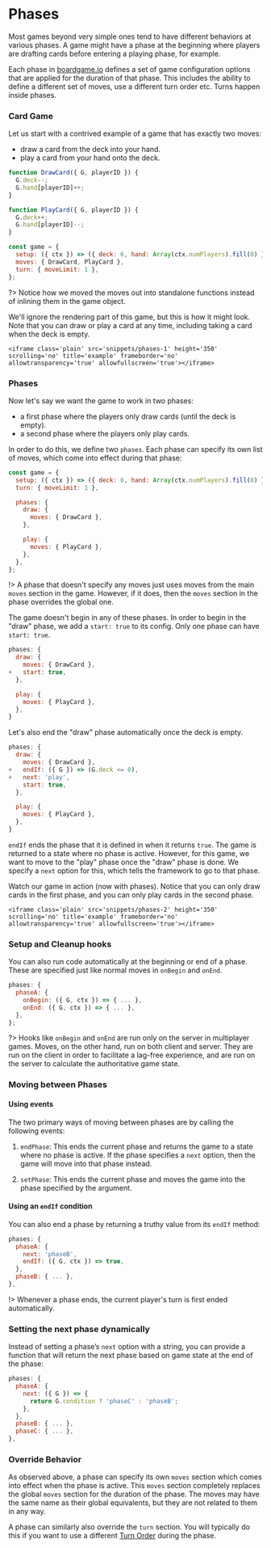 # Phases

Most games beyond very simple ones tend to have different
behaviors at various phases. A game might have a phase
at the beginning where players are drafting cards before
entering a playing phase, for example.

Each phase in [boardgame.io](https://boardgame.io/) defines a set
of game configuration options that are applied for the duration
of that phase. This includes the ability to define a different
set of moves, use a different turn order etc. Turns happen
inside phases.

### Card Game

Let us start with a contrived example of a game that has exactly
two moves:

- draw a card from the deck into your hand.
- play a card from your hand onto the deck.

```js
function DrawCard({ G, playerID }) {
  G.deck--;
  G.hand[playerID]++;
}

function PlayCard({ G, playerID }) {
  G.deck++;
  G.hand[playerID]--;
}

const game = {
  setup: ({ ctx }) => ({ deck: 6, hand: Array(ctx.numPlayers).fill(0) }),
  moves: { DrawCard, PlayCard },
  turn: { moveLimit: 1 },
};
```

?> Notice how we moved the moves out into standalone functions
instead of inlining them in the game object.

We'll ignore the rendering part of this game, but this is how it might look. Note that you can draw or play a card at any time, including taking a card when the deck is empty.

```react
<iframe class='plain' src='snippets/phases-1' height='350' scrolling='no' title='example' frameborder='no' allowtransparency='true' allowfullscreen='true'></iframe>
```

### Phases

Now let's say we want the game to work in two phases:

- a first phase where the players only draw cards (until the deck is empty).
- a second phase where the players only play cards.

In order to do this, we define two `phases`. Each phase can specify its own
list of moves, which come into effect during that phase:

```js
const game = {
  setup: ({ ctx }) => ({ deck: 6, hand: Array(ctx.numPlayers).fill(0) }),
  turn: { moveLimit: 1 },

  phases: {
    draw: {
      moves: { DrawCard },
    },

    play: {
      moves: { PlayCard },
    },
  },
};
```

!> A phase that doesn't specify any moves just uses moves from
the main `moves` section in the game. However, if it does,
then the `moves` section in the phase overrides the global
one.

The game doesn't begin in any of these phases. In order to begin
in the "draw" phase, we add a `start: true` to its config. Only
one phase can have `start: true`.

```js
phases: {
  draw: {
    moves: { DrawCard },
+   start: true,
  },

  play: {
    moves: { PlayCard },
  },
}
```

Let's also end the "draw" phase automatically once the deck is
empty.

```js
phases: {
  draw: {
    moves: { DrawCard },
+   endIf: ({ G }) => (G.deck <= 0),
+   next: 'play',
    start: true,
  },

  play: {
    moves: { PlayCard },
  },
}
```

`endIf` ends the phase that it is defined in when it returns
`true`. The game is returned to a state where no phase is
active. However, for this game, we want to move to
the "play" phase once the "draw" phase is done. We specify a
`next` option for this, which tells the framework to go to that
phase.

Watch our game in action (now with phases). Notice that you can only draw cards in the first
phase, and you can only play cards in the second phase.

```react
<iframe class='plain' src='snippets/phases-2' height='350' scrolling='no' title='example' frameborder='no' allowtransparency='true' allowfullscreen='true'></iframe>
```

### Setup and Cleanup hooks

You can also run code automatically at the beginning or end of a phase. These are specified just like normal moves in `onBegin` and `onEnd`.

```js
phases: {
  phaseA: {
    onBegin: ({ G, ctx }) => { ... },
    onEnd: ({ G, ctx }) => { ... },
  },
};
```

?> Hooks like `onBegin` and `onEnd` are run only on the server in
multiplayer games. Moves, on the other hand, run on both client
and server. They are run on the client in order to facilitate
a lag-free experience, and are run on the server to calculate the
authoritative game state.

### Moving between Phases

#### Using events

The two primary ways of moving between phases are by calling the
following events:

1. `endPhase`: This ends the current phase and returns the game
   to a state where no phase is active. If the phase specifies a
   `next` option, then the game will move into that phase instead.

2. `setPhase`: This ends the current phase and moves the game into
   the phase specified by the argument.


#### Using an `endIf` condition

You can also end a phase by returning a truthy value from its
`endIf` method:

```js
phases: {
  phaseA: {
    next: 'phaseB',
    endIf: ({ G, ctx }) => true,
  },
  phaseB: { ... },
},
```

!> Whenever a phase ends, the current player's turn is first ended automatically.


### Setting the next phase dynamically

Instead of setting a phase’s `next` option with a string, you can
provide a function that will return the next phase based on game
state at the end of the phase:

```js
phases: {
  phaseA: {
    next: ({ G }) => {
      return G.condition ? 'phaseC' : 'phaseB';
    },
  },
  phaseB: { ... },
  phaseC: { ... },
},
```


### Override Behavior

As observed above, a phase can specify its own `moves` section
which comes into effect when the phase is active. This `moves`
section completely replaces the global `moves` section
for the duration of the phase. The moves may have the
same name as their global equivalents, but they are not related
to them in any way.

A phase can similarly also override the `turn` section. You will
typically do this if you want to use a different
[Turn Order](turn-order.md) during the phase.
